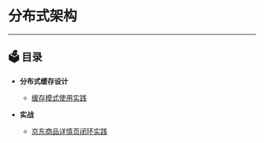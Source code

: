 # 分布式架构

------------------------

## :ballot_box: 目录

* **分布式缓存设计**
  * [缓存模式使用实践](./doc/缓存模式使用实践.md)

* **实战**
  * [京东商品详情页闭环实践](./doc/京东商品详情页闭环实践.md)